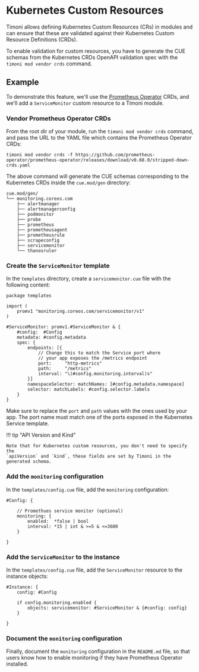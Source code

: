 # Kubernetes Custom Resources

Timoni allows defining Kubernetes Custom Resources (CRs) in modules and can ensure
that these are validated against their Kubernetes Custom Resource Definitions (CRDs).

To enable validation for custom resources, you have to generate the CUE schemas from
the Kubernetes CRDs OpenAPI validation spec with the `timoni mod vendor crds` command.

## Example

To demonstrate this feature, we'll use the
[Prometheus Operator](https://github.com/prometheus-operator/prometheus-operator) CRDs,
and we'll add a `ServiceMonitor` custom resource to a Timoni module.

### Vendor Prometheus Operator CRDs

From the root dir of your module, run the `timoni mod vendor crds` command, and pass the URL
to the YAML file which contains the Prometheus Operator CRDs:

```shell
timoni mod vendor crds -f https://github.com/prometheus-operator/prometheus-operator/releases/download/v0.68.0/stripped-down-crds.yaml
```

The above command will generate the CUE schemas corresponding to the Kubernetes CRDs
inside the `cue.mod/gen` directory:

```text
cue.mod/gen/
└── monitoring.coreos.com
    ├── alertmanager
    ├── alertmanagerconfig
    ├── podmonitor
    ├── probe
    ├── prometheus
    ├── prometheusagent
    ├── prometheusrule
    ├── scrapeconfig
    ├── servicemonitor
    └── thanosruler
```

### Create the `ServiceMonitor` template

In the `templates` directory, create a `servicemonitor.cue` file with the following content:

```cue
package templates

import (
	promv1 "monitoring.coreos.com/servicemonitor/v1"
)

#ServiceMonitor: promv1.#ServiceMonitor & {
	#config:  #Config
	metadata: #config.metadata
	spec: {
		endpoints: [{
			// Change this to match the Service port where
			// your app exposes the /metrics endpoint
			port:     "http-metrics"
			path:     "/metrics"
			interval: "\(#config.monitoring.interval)s"
		}]
		namespaceSelector: matchNames: [#config.metadata.namespace]
		selector: matchLabels: #config.selector.labels
	}
}
```

Make sure to replace the `port` and `path` values with the ones used by your app.
The port name must match one of the ports exposed in the Kubernetes Service template.

!!! tip "API Version and Kind"
    
    Note that for Kubernetes custom resources, you don't need to specify the 
    `apiVersion` and `kind`, these fields are set by Timoni in the generated schema.

### Add the `monitoring` configuration

In the `templates/config.cue` file, add the `monitoring` configuration:

```cue
#Config: {

	// Promethues service monitor (optional)
	monitoring: {
		enabled:  *false | bool
		interval: *15 | int & >=5 & <=3600
	}

}

```

### Add the `ServiceMonitor` to the instance

In the `templates/config.cue` file, add the `ServiceMonitor` resource to the instance objects:

```cue
#Instance: {
	config: #Config

	if config.monitoring.enabled {
		objects: servicemonitor: #ServiceMonitor & {#config: config}
	}

}

```

### Document the `monitoring` configuration

Finally, document the `monitoring` configuration in the `README.md` file, so that users
know how to enable monitoring if they have Prometheus Operator installed.

